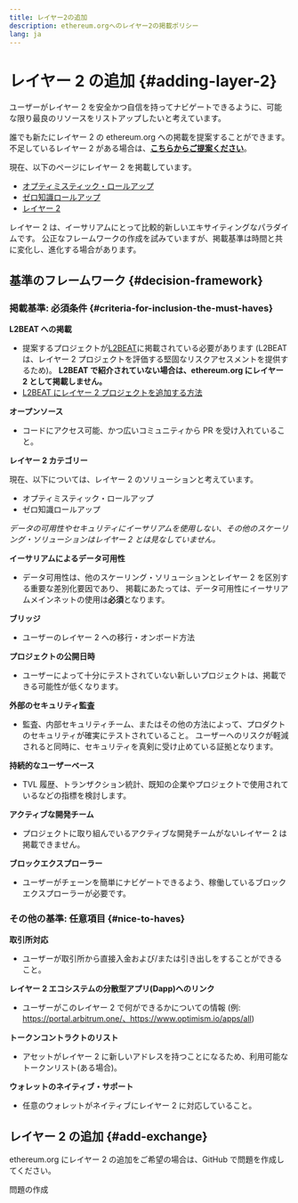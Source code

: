 ```yaml
---
title: レイヤー2の追加
description: ethereum.orgへのレイヤー2の掲載ポリシー
lang: ja
---
```


# レイヤー 2 の追加 \{#adding-layer-2}

ユーザーがレイヤー 2 を安全かつ自信を持ってナビゲートできるように、可能な限り最良のリソースをリストアップしたいと考えています。

誰でも新たにレイヤー 2 の ethereum.org への掲載を提案することができます。 不足しているレイヤー 2 がある場合は、**[こちらからご提案ください](https://github.com/ethereum/ethereum-org-website/issues/new?&template=suggest_layer2.md)**。

現在、以下のページにレイヤー 2 を掲載しています。

- [オプティミスティック・ロールアップ](/developers/docs/scaling/optimistic-rollups/)
- [ゼロ知識ロールアップ](/developers/docs/scaling/zk-rollups/)
- [レイヤー 2](/layer-2/)

レイヤー 2 は、イーサリアムにとって比較的新しいエキサイティングなパラダイムです。 公正なフレームワークの作成を試みていますが、掲載基準は時間と共に変化し、進化する場合があります。

## 基準のフレームワーク \{#decision-framework}

### 掲載基準: 必須条件 \{#criteria-for-inclusion-the-must-haves}

**L2BEAT への掲載**

- 提案するプロジェクトが[L2BEAT](https://l2beat.com)に掲載されている必要があります (L2BEAT は、レイヤー 2 プロジェクトを評価する堅固なリスクアセスメントを提供するため)。 **L2BEAT で紹介されていない場合は、ethereum.org にレイヤー 2 として掲載しません。**
- [L2BEAT にレイヤー 2 プロジェクトを追加する方法](https://github.com/l2beat/l2beat/blob/master/CONTRIBUTING.md)

**オープンソース**

- コードにアクセス可能、かつ広いコミュニティから PR を受け入れていること。

**レイヤー 2 カテゴリー**

現在、以下については、レイヤー 2 のソリューションと考えています。

- オプティミスティック・ロールアップ
- ゼロ知識ロールアップ

_データの可用性やセキュリティにイーサリアムを使用しない、その他のスケーリング・ソリューションはレイヤー 2 とは見なしていません。_

**イーサリアムによるデータ可用性**

- データ可用性は、他のスケーリング・ソリューションとレイヤー 2 を区別する重要な差別化要因であり、 掲載にあたっては、データ可用性にイーサリアムメインネットの使用は**必須**となります。

**ブリッジ**

- ユーザーのレイヤー 2 への移行・オンボード方法

**プロジェクトの公開日時**

- ユーザーによって十分にテストされていない新しいプロジェクトは、掲載できる可能性が低くなります。

**外部のセキュリティ監査**

- 監査、内部セキュリティチーム、またはその他の方法によって、プロダクトのセキュリティが確実にテストされていること。 ユーザーへのリスクが軽減されると同時に、セキュリティを真剣に受け止めている証拠となります。

**持続的なユーザーベース**

- TVL 履歴、トランザクション統計、既知の企業やプロジェクトで使用されているなどの指標を検討します。

**アクティブな開発チーム**

- プロジェクトに取り組んでいるアクティブな開発チームがないレイヤー 2 は掲載できません。

**ブロックエクスプローラー**

- ユーザーがチェーンを簡単にナビゲートできるよう、稼働しているブロックエクスプローラーが必要です。

### その他の基準: 任意項目 \{#nice-to-haves}

**取引所対応**

- ユーザーが取引所から直接入金および/または引き出しをすることができること。

**レイヤー 2 エコシステムの分散型アプリ(Dapp)へのリンク**

- ユーザーがこのレイヤー 2 で何ができるかについての情報 (例: https://portal.arbitrum.one/、https://www.optimism.io/apps/all)

**トークンコントラクトのリスト**

- アセットがレイヤー 2 に新しいアドレスを持つことになるため、利用可能なトークンリスト(ある場合)。

**ウォレットのネイティブ・サポート**

- 任意のウォレットがネイティブにレイヤー 2 に対応していること。

## レイヤー 2 の追加 \{#add-exchange}

ethereum.org にレイヤー 2 の追加をご希望の場合は、GitHub で問題を作成してください。

<ButtonLink to="https://github.com/ethereum/ethereum-org-website/issues/new?&template=suggest_layer2.md">
  問題の作成
</ButtonLink>
